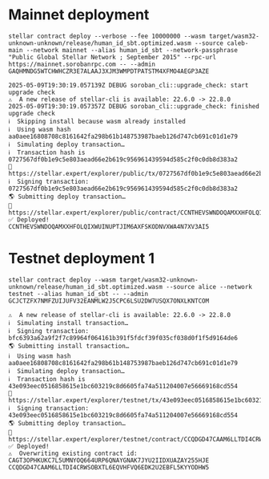# Mainnet deployment

    stellar contract deploy --verbose --fee 10000000 --wasm target/wasm32-unknown-unknown/release/human_id_sbt.optimized.wasm --source caleb-main --network mainnet --alias human_id_sbt --network-passphrase "Public Global Stellar Network ; September 2015" --rpc-url https://mainnet.sorobanrpc.com -- --admin GAQHMNDG5WTCHWHCZR3E7ALAAJ3XJM3WMPDTPATSTM4XFMO4AEGP3AZE

    2025-05-09T19:30:19.057139Z DEBUG soroban_cli::upgrade_check: start upgrade check
    ⚠️  A new release of stellar-cli is available: 22.6.0 -> 22.8.0
    2025-05-09T19:30:19.057357Z DEBUG soroban_cli::upgrade_check: finished upgrade check
    ℹ️  Skipping install because wasm already installed
    ℹ️  Using wasm hash aa0aee16808708c8161642fa298b61b148753987baeb126d747cb691c01d1e79
    ℹ️  Simulating deploy transaction…
    ℹ️  Transaction hash is 0727567df0b1e9c5e803aead66e2b619c956961439594d585c2f0c0db8d383a2
    🔗 https://stellar.expert/explorer/public/tx/0727567df0b1e9c5e803aead66e2b619c956961439594d585c2f0c0db8d383a2
    ℹ️  Signing transaction: 0727567df0b1e9c5e803aead66e2b619c956961439594d585c2f0c0db8d383a2
    🌎 Submitting deploy transaction…
    🔗 https://stellar.expert/explorer/public/contract/CCNTHEVSWNDOQAMXXHFOLQIXWUINUPTJIM6AXFSKODNVXWA4N7XV3AI5
    ✅ Deployed!
    CCNTHEVSWNDOQAMXXHFOLQIXWUINUPTJIM6AXFSKODNVXWA4N7XV3AI5

# Testnet deployment 1

    stellar contract deploy --wasm target/wasm32-unknown-unknown/release/human_id_sbt.optimized.wasm --source alice --network testnet --alias human_id_sbt -- --admin GCJCTZFX7NMFZUIJUFV32EANMLW2J5CPC6LSU2DW7USQX7ONXLKNTCOM

    ⚠️  A new release of stellar-cli is available: 22.6.0 -> 22.8.0
    ℹ️  Simulating install transaction…
    ℹ️  Signing transaction: bfc6393a62a9f2f7c89964f064161b391f5fdcf39f035cf038d0f1f5d9164de6
    🌎 Submitting install transaction…
    ℹ️  Using wasm hash aa0aee16808708c8161642fa298b61b148753987baeb126d747cb691c01d1e79
    ℹ️  Simulating deploy transaction…
    ℹ️  Transaction hash is 43e093eec0516858615e1bc603219c8d6605fa74a511204007e56669168cd554
    🔗 https://stellar.expert/explorer/testnet/tx/43e093eec0516858615e1bc603219c8d6605fa74a511204007e56669168cd554
    ℹ️  Signing transaction: 43e093eec0516858615e1bc603219c8d6605fa74a511204007e56669168cd554
    🌎 Submitting deploy transaction…
    🔗 https://stellar.expert/explorer/testnet/contract/CCQDGD47CAAM6LLTDI4CRWSOBXTL6EQVHFVQ6EDK2U2EBFL5KYYODHW5
    ✅ Deployed!
    ⚠️  Overwriting existing contract id: CAGT3OPHKUKC7L5UMNYOQ664URP6QNAYGNAK7JYU2IIDXUAZAY255HJE
    CCQDGD47CAAM6LLTDI4CRWSOBXTL6EQVHFVQ6EDK2U2EBFL5KYYODHW5
